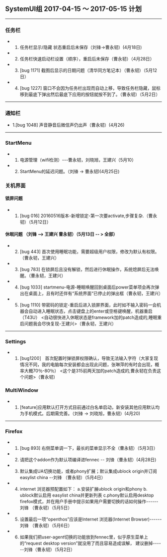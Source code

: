 ## SystemUI组 2017-04-15 ～ 2017-05-15 计划
<hr>

### 任务栏
  - 1. 任务栏显示/隐藏 状态重启后未保存（刘锋->曹永韧）(4月18日)
  - 2. 任务栏快速启动栏设置（顺序），重启后未保存（曹永韧）（4月28日）
  - 3. [bug 1171] 截图后显示的日期问题（清华同方笔记本）（曹永韧）（5月12日）
  - 4. [bug 1227] 窗口不会因为任务栏出现而自动上移，导致任务栏隐藏，鼠标移到最底下弹出然后最底下应用的按钮就按不到了。（曹永韧）（5月2日）
<hr>

### 通知栏
  - 1.[bug 1048] 声音静音后微信声仍出声（曹永韧）(4月26)
<hr>  

### StartMenu
  - 1. 电源管理（wifi检测）---曹永韧，刘晓旭，王建兴（5月10）
  - 2. StartMenu的延迟问题。（刘锋 -> 曹永韧)(4月25日)
  
### 关机界面
  #### 锁屏问题 
  - 1. [bug 016] 20160516版本-新增锁定-第一次要activate,步骤复杂.（曹永韧）（5月12日）
  #### 休眠问题 （刘锋 --> 王建兴 曹永韧）（5月13日 -- > 全部）
  - 2. [bug 443] 首次使用睡眠功能，需要超级用户权限，修改为默认有权限。（曹永韧，王建兴）
  - 3. [bug 783] 在锁屏后且没有解锁，然后进行休眠操作，系统熄屏后无法唤醒。（曹永韧，王建兴）
  - 4. [bug 1033] startmenu-电源-睡眠唤醒回到桌面后power菜单项会再次弹出在桌面上，且有时还伴有“系统界面“已停止的弹出框（曹永韧，王建兴）
  - 5. [bug 1110] 带密码的锁定-重启后进入锁屏界面，此时如不输入密码一会机器会自动进入睡眠状态，点击键盘上的enter或空格键唤醒，机器重启（T43U） 
       <自动很快进入休眠状态是framework加的patch造成的,睡眠重启问题我会尽快复现-王建兴>（曹永韧，王建兴）
 <hr>
       
### Settings
  - 1. [bug1200］ 首次配置时弹锁屏权限确认，导致无法输入字符（大家复现情况不同，我的电脑每次安装都会出现此问题，张琳萍的有时会出现，概率大概70％-80％） 
       <这个是315前两天加的patch造成的,曹永韧在负责这个问题>（曹永韧）
       
### MultiWindow
  - 1. [feature]应用默认打开方式目前通过白名单启动，新安装其他应用默认均为手机模式。后期需完善。（刘锋 -> 刘晓旭，曹永韧）(4月20)
<hr>
       
### Firefox
  - 1. [bug 893] 右侧菜单调一下，最长的菜单显示不全（曹永韧）（5月3日）
  - 2. 请把这个addon作为默认项编译进fennec -- 刘锋（曹永韧）(4月28日)
  - 3. 默认集成UA切换功能，或者phony扩展；默认集成ublock origin并订阅easylist china --刘锋 （曹永韧）（5月4日）
  - 4. internet 浏览器预配置如下： a.安装扩展ublock origin和phony b. ublock默认启用 easylist china并更新列表 
     c.phony默认启用desktop firefox模式，并在用户手册中提示如果用户需要切换的话如何操作------刘锋 （曹永韧）（5月5日）
  - 5. 设置最后一项“openthos”应该是Internet 浏览器(Internet Browser)------刘锋 （曹永韧）（5月6日）
  - 6. 如果我们把user-agent切换的功能放到fennec里，似乎原生菜单上的“request desktop version”就没用了而且容易造成误解，
       建议删掉------刘锋（曹永韧）（5月2日）
  
  
